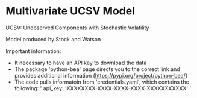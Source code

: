 # Multivariate UCSV Model

UCSV: Unobserved Components with Stochastic Volatility

Model produced by Stock and Watson

Important information:
- It necessary to have an API key to download the data
- The package 'python-bea' page directs you to the correct link and provides additional information (https://pypi.org/project/python-bea/)
- The code pulls informatoin from 'credentials.yaml', which contains the following: ' api_key: 'XXXXXXXX-XXXX-XXXX-XXXX-XXXXXXXXXXX' '